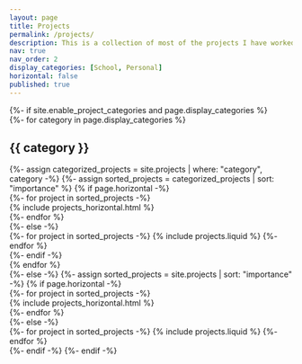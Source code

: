 ```yaml
---
layout: page
title: Projects
permalink: /projects/
description: This is a collection of most of the projects I have worked on so far in my career.
nav: true
nav_order: 2
display_categories: [School, Personal]
horizontal: false
published: true
---
```


<!-- pages/projects.md -->
<div class="projects">
  {%- if site.enable_project_categories and page.display_categories %}
  <!-- Display categorized projects -->
  <div class="container">
    <div class="row">
      {%- for category in page.display_categories %}
      <div class="col-md-6">
        <h2 class="category">{{ category }}</h2>
        {%- assign categorized_projects = site.projects | where: "category", category -%}
        {%- assign sorted_projects = categorized_projects | sort: "importance" %}
        <!-- Generate cards for each project -->
        {% if page.horizontal -%}
        <div class="container">
          <div class="row row-cols-1 row-cols-md-2 g-4">
            {%- for project in sorted_projects -%}
            <div class="col">
              {% include projects_horizontal.html %}
            </div>
            {%- endfor %}
          </div>
        </div>
        {%- else -%}
        <div class="grid">
          {%- for project in sorted_projects -%}
            {% include projects.liquid %}
          {%- endfor %}
        </div>
        {%- endif -%}
      </div>
      {% endfor %}
    </div>
  </div>
  {%- else -%}
  <!-- Display projects without categories -->
  {%- assign sorted_projects = site.projects | sort: "importance" -%}
  <!-- Generate cards for each project -->
  {% if page.horizontal -%}
  <div class="container">
    <div class="row row-cols-1 row-cols-md-2 g-4">
      {%- for project in sorted_projects -%}
      <div class="col">
        {% include projects_horizontal.html %}
      </div>
      {%- endfor %}
    </div>
  </div>
  {%- else -%}
  <div class="grid">
    {%- for project in sorted_projects -%}
      {% include projects.liquid %}
    {%- endfor %}
  </div>
  {%- endif -%}
  {%- endif -%}
</div>
